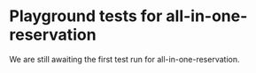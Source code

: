 # Playground tests for all-in-one-reservation
We are still awaiting the first test run for all-in-one-reservation.
